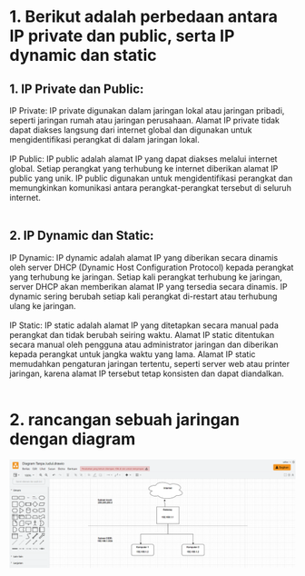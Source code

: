# 1. Berikut adalah perbedaan antara IP private dan public, serta IP dynamic dan static


## 1. IP Private dan Public:

IP Private: IP private digunakan dalam jaringan lokal atau jaringan pribadi, seperti jaringan rumah atau jaringan perusahaan. Alamat IP private tidak dapat diakses langsung dari internet global dan digunakan untuk mengidentifikasi perangkat di dalam jaringan lokal.
<br/>
<br/>
IP Public: IP public adalah alamat IP yang dapat diakses melalui internet global. Setiap perangkat yang terhubung ke internet diberikan alamat IP public yang unik. IP public digunakan untuk mengidentifikasi perangkat dan memungkinkan komunikasi antara perangkat-perangkat tersebut di seluruh internet.
<br/>
<br/>

## 2. IP Dynamic dan Static:

IP Dynamic: IP dynamic adalah alamat IP yang diberikan secara dinamis oleh server DHCP (Dynamic Host Configuration Protocol) kepada perangkat yang terhubung ke jaringan. Setiap kali perangkat terhubung ke jaringan, server DHCP akan memberikan alamat IP yang tersedia secara dinamis. IP dynamic sering berubah setiap kali perangkat di-restart atau terhubung ulang ke jaringan.
<br/>
<br/>
IP Static: IP static adalah alamat IP yang ditetapkan secara manual pada perangkat dan tidak berubah seiring waktu. Alamat IP static ditentukan secara manual oleh pengguna atau administrator jaringan dan diberikan kepada perangkat untuk jangka waktu yang lama. Alamat IP static memudahkan pengaturan jaringan tertentu, seperti server web atau printer jaringan, karena alamat IP tersebut tetap konsisten dan dapat diandalkan.
<br/>
<br/>

# 2. rancangan sebuah jaringan dengan diagram

![1](/stage-1/week-1/Computer-Networking/img/1.png)

